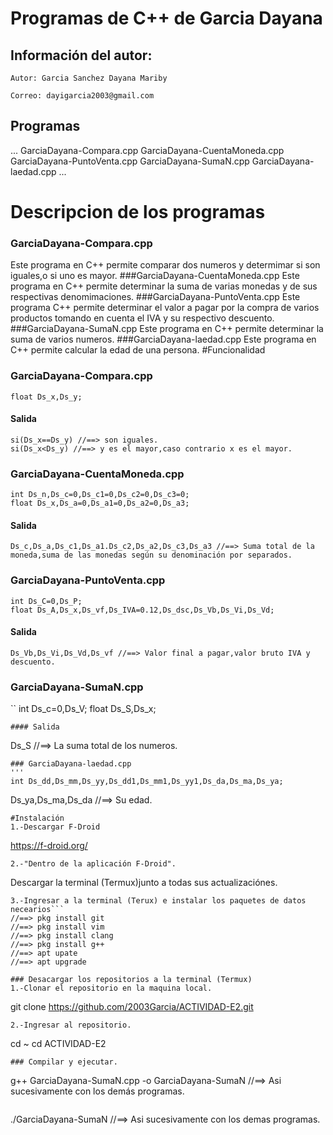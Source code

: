 # Programas de C++ de Garcia Dayana
## Información del autor:
`Autor: Garcia Sanchez Dayana Mariby`

`Correo: dayigarcia2003@gmail.com`

## Programas
...
GarciaDayana-Compara.cpp
GarciaDayana-CuentaMoneda.cpp
GarciaDayana-PuntoVenta.cpp
GarciaDayana-SumaN.cpp
GarciaDayana-laedad.cpp
...

# Descripcion de los programas
### GarciaDayana-Compara.cpp
Este programa en C++ permite comparar dos numeros y determimar si son iguales,o si uno es mayor.
###GarciaDayana-CuentaMoneda.cpp
Este programa en C++ permite determinar la suma de varias monedas y de sus respectivas denomimaciones.
###GarciaDayana-PuntoVenta.cpp
Este programa C++ permite determinar el valor a pagar por la compra de varios productos tomando en cuenta el IVA y su respectivo descuento.
###GarciaDayana-SumaN.cpp
Este programa en C++ permite determinar la suma de varios numeros.
###GarciaDayana-laedad.cpp
Este programa en C++ permite calcular la edad de una persona.
#Funcionalidad
### GarciaDayana-Compara.cpp
```
float Ds_x,Ds_y;
```
#### Salida
```
si(Ds_x==Ds_y) //==> son iguales.
si(Ds_x<Ds_y) //==> y es el mayor,caso contrario x es el mayor.
```
### GarciaDayana-CuentaMoneda.cpp
```
int Ds_n,Ds_c=0,Ds_c1=0,Ds_c2=0,Ds_c3=0;
float Ds_x,Ds_a=0,Ds_a1=0,Ds_a2=0,Ds_a3;
```
#### Salida 
```
Ds_c,Ds_a,Ds_c1,Ds_a1.Ds_c2,Ds_a2,Ds_c3,Ds_a3 //==> Suma total de la moneda,suma de las monedas según su denominación por separados.
```
### GarciaDayana-PuntoVenta.cpp
```
int Ds_C=0,Ds_P;
float Ds_A,Ds_x,Ds_vf,Ds_IVA=0.12,Ds_dsc,Ds_Vb,Ds_Vi,Ds_Vd;
```
#### Salida
```
Ds_Vb,Ds_Vi,Ds_Vd,Ds_vf //==> Valor final a pagar,valor bruto IVA y descuento.
```
### GarciaDayana-SumaN.cpp
``
int Ds_c=0,Ds_V;
float Ds_S,Ds_x;
```
#### Salida
```
Ds_S //==> La suma total de los numeros.
```
### GarciaDayana-laedad.cpp
'''
int Ds_dd,Ds_mm,Ds_yy,Ds_dd1,Ds_mm1,Ds_yy1,Ds_da,Ds_ma,Ds_ya;
```
Ds_ya,Ds_ma,Ds_da //==> Su edad.
```
#Instalación
1.-Descargar F-Droid
```
https://f-droid.org/
```
2.-"Dentro de la aplicación F-Droid".
```
Descargar la terminal (Termux)junto a todas sus actualizaciónes.
```
3.-Ingresar a la terminal (Terux) e instalar los paquetes de datos necearios```
//==> pkg install git
//==> pkg install vim
//==> pkg install clang
//==> pkg install g++
//==> apt upate
//==> apt upgrade
```
```
### Desacargar los repositorios a la terminal (Termux)
1.-Clonar el repositorio en la maquina local.
```
git clone https://github.com/2003Garcia/ACTIVIDAD-E2.git
```
2.-Ingresar al repositorio.
```
cd ~
cd ACTIVIDAD-E2
```
### Compilar y ejecutar.
```
g++ GarciaDayana-SumaN.cpp -o GarciaDayana-SumaN
//==> Asi sucesivamente con los demás programas.
```
```
./GarciaDayana-SumaN
//==> Asi sucesivamente con los demas programas.
```

